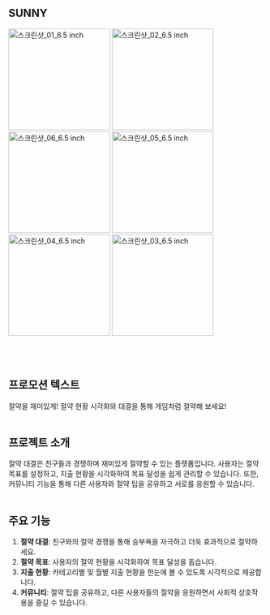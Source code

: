 ## SUNNY
<p align="start">
  <img src="https://github.com/SUNNY-PJ/Frontend/assets/100350818/9756daf3-caaf-46ee-81af-1973b9a19a51" width="200" title="스크린샷_01_6.5 inch">
  <img src="https://github.com/SUNNY-PJ/Frontend/assets/100350818/c0f42bc1-4a98-4983-946a-2fe3c287aae6" width="200" title="스크린샷_02_6.5 inch">
  <img src="https://github.com/SUNNY-PJ/Frontend/assets/100350818/080d874b-8aa2-469b-a343-05e0020fd8b1" width="200" title="스크린샷_06_6.5 inch">
  <img src="https://github.com/SUNNY-PJ/Frontend/assets/100350818/85190ec6-c17d-4b56-9f0c-1a5947c8b24b" width="200" title="스크린샷_05_6.5 inch">
  <img src="https://github.com/SUNNY-PJ/Frontend/assets/100350818/3c5ec895-cb2c-490d-b196-0d76b7cfb0bc" width="200" title="스크린샷_04_6.5 inch">
  <img src="https://github.com/SUNNY-PJ/Frontend/assets/100350818/cb2d467a-9a29-4b44-b007-7010e5fa6230" width="200" title="스크린샷_03_6.5 inch">
</p>

<br />
<br />

## 프로모션 텍스트
절약을 재미있게! 절약 현황 시각화와 대결을 통해 게임처럼 절약해 보세요!
<br />
<br />

## 프로젝트 소개
절약 대결은 친구들과 경쟁하며 재미있게 절약할 수 있는 플랫폼입니다. 사용자는 절약 목표를 설정하고, 지출 현황을 시각화하여 목표 달성을 쉽게 관리할 수 있습니다. 또한, 커뮤니티 기능을 통해 다른 사용자와 절약 팁을 공유하고 서로를 응원할 수 있습니다.
<br />
<br />

## 주요 기능
1. **절약 대결**: 친구와의 절약 경쟁을 통해 승부욕을 자극하고 더욱 효과적으로 절약하세요.
2. **절약 목표**: 사용자의 절약 현황을 시각화하여 목표 달성을 돕습니다.
3. **지출 현황**: 카테고리별 및 월별 지출 현황을 한눈에 볼 수 있도록 시각적으로 제공합니다.
4. **커뮤니티**: 절약 팁을 공유하고, 다른 사용자들의 절약을 응원하면서 사회적 상호작용을 즐길 수 있습니다.

